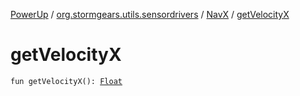 [PowerUp](../../index.md) / [org.stormgears.utils.sensordrivers](../index.md) / [NavX](index.md) / [getVelocityX](./get-velocity-x.md)

# getVelocityX

`fun getVelocityX(): `[`Float`](https://kotlinlang.org/api/latest/jvm/stdlib/kotlin/-float/index.html)